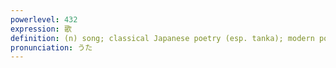 ```yaml
---
powerlevel: 432
expression: 歌
definition: (n) song; classical Japanese poetry (esp. tanka); modern poetry; (P)
pronunciation: うた
---
```

